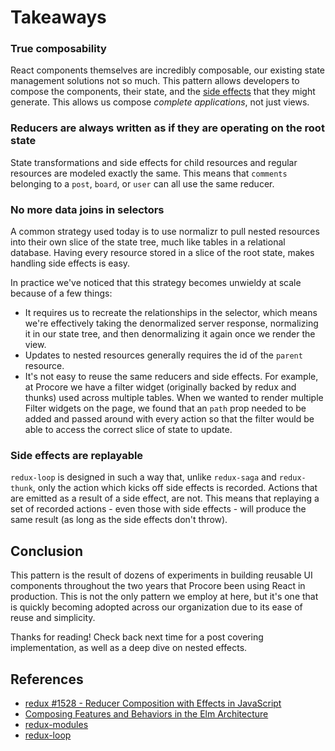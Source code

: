 # Takeaways

### True composability

React components themselves are incredibly composable, our existing state management solutions not so much. This pattern allows developers to compose the components, their state, and the [side effects](https://github.com/reactjs/redux/issues/1528) that they might generate. This allows us compose _complete applications_, not just views.

### Reducers are always written as if they are operating on the root state

State transformations and side effects for child resources and regular resources are modeled exactly the same. This means that `comments` belonging to a `post`, `board`, or `user` can all use the same reducer.

### No more data joins in selectors

A common strategy used today is to use normalizr to pull nested resources into their own slice of the state tree, much like tables in a relational database. Having every resource stored in a slice of the root state, makes handling side effects is easy.

In practice we've noticed that this strategy becomes unwieldy at scale because of a few things:

* It requires us to recreate the relationships in the selector, which means we're effectively taking the denormalized server response, normalizing it in our state tree, and then denormalizing it again once we render the view.
* Updates to nested resources generally requires the id of the `parent` resource.
* It's not easy to reuse the same reducers and side effects. For example, at Procore we have a filter widget \(originally backed by redux and thunks\) used across multiple tables. When we wanted to render multiple Filter widgets on the page, we found that an `path` prop needed to be added and passed around with every action so that the filter would be able to access the correct slice of state to update.

### Side effects are replayable

`redux-loop` is designed in such a way that, unlike `redux-saga` and `redux-thunk`, only the action which kicks off side effects is recorded. Actions that are emitted as a result of a side effect, are not. This means that replaying a set of recorded actions - even those with side effects - will produce the same result \(as long as the side effects don't throw\).

## Conclusion

This pattern is the result of dozens of experiments in building reusable UI components throughout the two years that Procore been using React in production. This is not the only pattern we employ at here, but it's one that is quickly becoming adopted across our organization due to its ease of reuse and simplicity.

Thanks for reading! Check back next time for a post covering implementation, as well as a deep dive on nested effects.

## References

* [redux \#1528 - Reducer Composition with Effects in JavaScript](https://github.com/reactjs/redux/issues/1528)
* [Composing Features and Behaviors in the Elm Architecture](https://github.com/foxdonut/adventures-reactive-web-dev/tree/master/client-elm#composing-features-and-behaviours-in-the-elm-architecture)
* [redux-modules](https://github.com/procore/redux-modules)
* [redux-loop](https://github.com/redux-loop/redux-loop)



